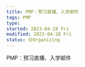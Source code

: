 ```yaml
---
title: PMP：预习直播、入学邮件
tags: PMP 
type:
started: 2023-04-28 Fri
modified: 2023-04-28 Fri
status: 🟡Organizing
---
```

PMP：预习直播、入学邮件
